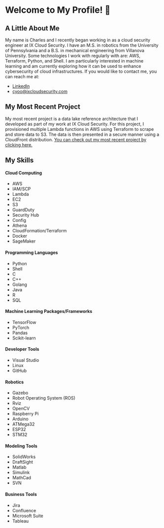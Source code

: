 # Welcome to My Profile! 👋
## A Little About Me
My name is Charles and I recently began working in as a cloud security engineer at IX Cloud Security. I have an M.S. in robotics from the University of Pennsylvania and a B.S. in mechanical engineering from Villanova University. Some technologies I work with regularly with are: AWS, Terraform, Python, and Shell. I am particularly interested in machine learning and am currently exploring how it can be used to enhance cybersecurity of cloud infrastructures. If you would like to contact me, you can reach me at:
* [LinkedIn](https://www.linkedin.com/in/charles-yoo/)
* [cyoo@ixcloudsecurity.com](mailto:cyoo@ixcloudsecurity.com)


## My Most Recent Project
My most recent project is a data lake reference architecture that I developed as part of my work at IX Cloud Security. For this project, I provisioned multiple Lambda functions in AWS using Terraform to scrape and store data to S3. The data is then presented in a secure manner using a CloudFront distribution. [You can check out my most recent project by clicking here.](https://github.com/cyoo28/stock-datalake)

## My Skills
#### Cloud Computing
* AWS
* IAM/SCP
* Lambda
* EC2
* S3
* GuardDuty
* Security Hub
* Config
* Athena
* CloudFormation/Terraform
* Docker
* SageMaker
#### Programming Languages
* Python
* Shell
* C
* C++
* Golang
* Java
* R
* SQL
#### Machine Learning Packages/Frameworks
* TensorFlow
* PyTorch
* Pandas
* Scikit-learn
#### Developer Tools
* Visual Studio
* Linux
* GitHub
#### Robotics
* Gazebo
* Robot Operating System (ROS)
* Rviz
* OpenCV
* Raspberry Pi
* Arduino
* ATMega32
* ESP32
* STM32
#### Modeling Tools
* SolidWorks
* DraftSight
* Matlab
* Simulink
* MathCad
* SVN
#### Business Tools
* Jira
* Confluence
* Microsoft Suite
* Tableau
